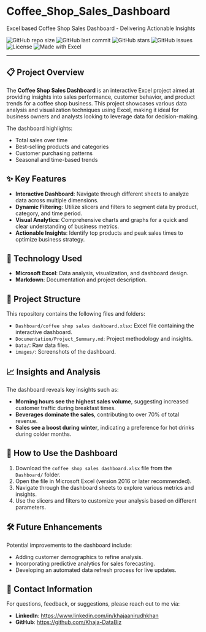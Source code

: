 # Coffee_Shop_Sales_Dashboard
Excel based Coffee Shop Sales Dashboard - Delivering Actionable Insights

![GitHub repo size](https://img.shields.io/github/repo-size/Khaja-DataBiz/Coffee-Shop-Sales-Dashboard?color=green&label=Repo%20Size&style=plastic)
![GitHub last commit](https://img.shields.io/github/last-commit/Khaja-DataBiz/Coffee-Shop-Sales-Dashboard?style=flat-square)
![GitHub stars](https://img.shields.io/github/stars/Khaja-DataBiz/Coffee-Shop-Sales-Dashboard?style=social)
![GitHub issues](https://img.shields.io/github/issues/Khaja-DataBiz/Coffee-Shop-Sales-Dashboard)
![License](https://img.shields.io/github/license/Khaja-DataBiz/Coffee-Shop-Sales-Dashboard)
![Made with Excel](https://img.shields.io/badge/Made%20with-Excel-green)




---

## 📋 Project Overview
The **Coffee Shop Sales Dashboard** is an interactive Excel project aimed at providing insights into sales performance, customer behavior, and product trends for a coffee shop business. This project showcases various data analysis and visualization techniques using Excel, making it ideal for business owners and analysts looking to leverage data for decision-making.

The dashboard highlights:
- Total sales over time
- Best-selling products and categories
- Customer purchasing patterns
- Seasonal and time-based trends

## ✨ Key Features
- **Interactive Dashboard**: Navigate through different sheets to analyze data across multiple dimensions.
- **Dynamic Filtering**: Utilize slicers and filters to segment data by product, category, and time period.
- **Visual Analytics**: Comprehensive charts and graphs for a quick and clear understanding of business metrics.
- **Actionable Insights**: Identify top products and peak sales times to optimize business strategy.

## 🔧 Technology Used
- **Microsoft Excel**: Data analysis, visualization, and dashboard design.
- **Markdown**: Documentation and project description.

## 📝 Project Structure
This repository contains the following files and folders:
- `Dashboard/coffee shop sales dashboard.xlsx`: Excel file containing the interactive dashboard.
- `Documentation/Project_Summary.md`: Project methodology and insights.
- `Data/`: Raw data files.
- `images/`: Screenshots of the dashboard.

## 📈 Insights and Analysis
The dashboard reveals key insights such as:
- **Morning hours see the highest sales volume**, suggesting increased customer traffic during breakfast times.
- **Beverages dominate the sales**, contributing to over 70% of total revenue.
- **Sales see a boost during winter**, indicating a preference for hot drinks during colder months.

## 🚀 How to Use the Dashboard
1. Download the `coffee shop sales dashboard.xlsx` file from the `Dashboard/` folder.
2. Open the file in Microsoft Excel (version 2016 or later recommended).
3. Navigate through the dashboard sheets to explore various metrics and insights.
4. Use the slicers and filters to customize your analysis based on different parameters.

## 🛠️ Future Enhancements
Potential improvements to the dashboard include:
- Adding customer demographics to refine analysis.
- Incorporating predictive analytics for sales forecasting.
- Developing an automated data refresh process for live updates.

## 👥 Contact Information
For questions, feedback, or suggestions, please reach out to me via:
- **LinkedIn**: https://www.linkedin.com/in/khajaanirudhkhan
- **GitHub**: https://github.com/Khaja-DataBiz

